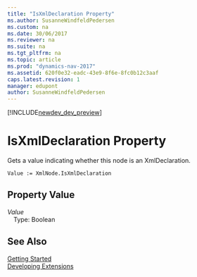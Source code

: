 ```yaml
---
title: "IsXmlDeclaration Property"
ms.author: SusanneWindfeldPedersen
ms.custom: na
ms.date: 30/06/2017
ms.reviewer: na
ms.suite: na
ms.tgt_pltfrm: na
ms.topic: article
ms.prod: "dynamics-nav-2017"
ms.assetid: 620f0e32-eadc-43e9-8f6e-8fc0b12c3aaf
caps.latest.revision: 1
manager: edupont
author: SusanneWindfeldPedersen
---
```


[!INCLUDE[newdev_dev_preview](../includes/newdev_dev_preview.md)]

# IsXmlDeclaration Property
Gets a value indicating whether this node is an XmlDeclaration.  
```  
Value := XmlNode.IsXmlDeclaration  
```  
## Property Value
*Value*  
&emsp;Type: Boolean  
  
## See Also
[Getting Started](../devenv-get-started.md)  
[Developing Extensions](../devenv-dev-overview.md)  
